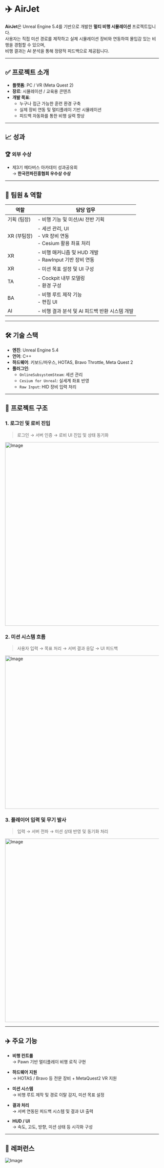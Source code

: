 # ✈️ AirJet

**AirJet**은 Unreal Engine 5.4를 기반으로 개발한 **멀티 비행 시뮬레이션** 프로젝트입니다.  
사용자는 직접 미션 경로를 제작하고 실제 시뮬레이션 장비와 연동하여 몰입감 있는 비행을 경험할 수 있으며,  
비행 결과는 AI 분석을 통해 정량적 피드백으로 제공됩니다.

---

## ✅ 프로젝트 소개

- **플랫폼**: PC / VR (Meta Quest 2)
- **장르**: 시뮬레이션 / 교육용 콘텐츠
- **개발 목표**:
  - 누구나 접근 가능한 훈련 환경 구축
  - 실제 장비 연동 및 멀티플레이 기반 시뮬레이션
  - 피드백 자동화를 통한 비행 실력 향상

---

## 📈 성과

### 🏆 외부 수상
- 제3기 메타버스 아카데미 성과공유회  
  → **한국전파진흥협회 우수상 수상**

---

## 👥 팀원 & 역할

| 역할 | 담당 업무 |
|------|-----------|
| 기획 (팀장) | - 비행 기능 및 미션/AI 전반 기획 |
| XR (부팀장) | - 세션 관리, UI<br>- VR 장비 연동<br>- Cesium 활용 좌표 처리 |
| XR | - 비행 매커니즘 및 HUD 개발<br>- RawInput 기반 장비 연동 |
| XR | - 미션 목표 설정 및 UI 구성 |
| TA | - Cockpit 내부 모델링<br>- 환경 구성 |
| BA | - 비행 루트 제작 기능<br>- 편집 UI |
| AI | - 비행 결과 분석 및 AI 피드백 반환 시스템 개발 |

---

## 🛠️ 기술 스택

- **엔진**: Unreal Engine 5.4  
- **언어**: C++  
- **하드웨어**: 키보드/마우스, HOTAS, Bravo Throttle, Meta Quest 2  
- **플러그인**:
  - `OnlineSubsystemSteam`: 세션 관리
  - `Cesium for Unreal`: 실세계 좌표 반영
  - `Raw Input`: HID 장비 입력 처리

---

## 🧩 프로젝트 구조

### 1. 로그인 및 로비 진입
> 로그인 → 서버 인증 → 로비 UI 진입 및 상태 동기화
<img width="1662" height="601" alt="Image" src="https://github.com/user-attachments/assets/d730a46f-30a1-4611-8da1-18b4dd715323" />

### 2. 미션 시스템 흐름
> 사용자 입력 → 목표 처리 → 서버 결과 응답 → UI 피드백
<img width="1832" height="502" alt="Image" src="https://github.com/user-attachments/assets/f163bd3e-c338-4571-8ca1-b853469b2d33" />

### 3. 플레이어 입력 및 무기 발사
> 입력 → 서버 전파 → 미션 상태 반영 및 동기화 처리
<img width="971" height="601" alt="Image" src="https://github.com/user-attachments/assets/d29a9909-05eb-482f-a2d1-8df8bda73f56" />

---

## ✈️ 주요 기능

- **비행 컨트롤**  
  → Pawn 기반 멀티플레이 비행 로직 구현

- **하드웨어 지원**  
  → HOTAS / Bravo 등 전문 장비 + MetaQuest2 VR 지원

- **미션 시스템**  
  → 비행 루트 제작 및 경로 이탈 감지, 미션 목표 설정

- **결과 처리**  
  → 서버 연동된 피드백 시스템 및 결과 UI 출력

- **HUD / UI**  
  → 속도, 고도, 방향, 미션 상태 등 시각화 구성


---

## 🔗 레퍼런스
![Image](https://github.com/user-attachments/assets/293a796c-7712-487c-81e3-2ee8f1da5335)
